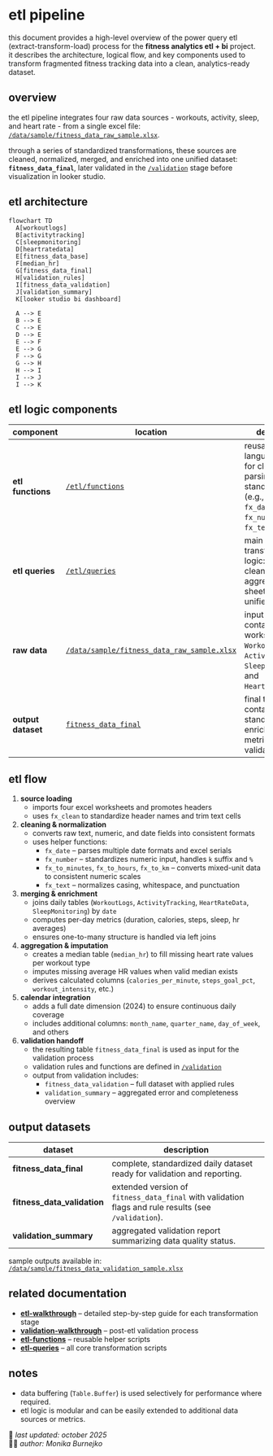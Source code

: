 # etl pipeline
this document provides a high-level overview of the power query etl (extract-transform-load) process for the **fitness analytics etl + bi** project.  
it describes the architecture, logical flow, and key components used to transform fragmented fitness tracking data into a clean, analytics-ready dataset.

## overview
the etl pipeline integrates four raw data sources - workouts, activity, sleep, and heart rate - from a single excel file:  
[`/data/sample/fitness_data_raw_sample.xlsx`](../data/sample/fitness_data_raw_sample.xlsx).  

through a series of standardized transformations, these sources are cleaned, normalized, merged, and enriched into one unified dataset:  
**`fitness_data_final`**, later validated in the [`/validation`](../validation) stage before visualization in looker studio.

## etl architecture
```mermaid
flowchart TD
  A[workoutlogs]
  B[activitytracking]
  C[sleepmonitoring]
  D[heartratedata]
  E[fitness_data_base]
  F[median_hr]
  G[fitness_data_final]
  H[validation_rules]
  I[fitness_data_validation]
  J[validation_summary]
  K[looker studio bi dashboard]

  A --> E
  B --> E
  C --> E
  D --> E
  E --> F
  E --> G
  F --> G
  G --> H
  H --> I
  I --> J
  I --> K
```

## etl logic components
| component | location | description |
|------------|-----------|-------------|
| **etl functions** | [`/etl/functions`](./functions) | reusable m-language scripts for cleaning, parsing, and standardization (e.g., `fx_clean`, `fx_date`, `fx_number`, `fx_text`). |
| **etl queries** | [`/etl/queries`](./queries) | main transformation logic: imports, cleans, joins, and aggregates raw sheets into unified datasets. |
| **raw data** | [`/data/sample/fitness_data_raw_sample.xlsx`](../data/sample/fitness_data_raw_sample.xlsx) | input file containing 4 worksheets: `WorkoutLogs`, `ActivityTracking`, `SleepMonitoring`, and `HeartRateData`. |
| **output dataset** | [`fitness_data_final`](./queries/fitness_data_final.pq) | final table containing standardized, enriched daily metrics ready for validation. |

## etl flow
1. **source loading**  
   - imports four excel worksheets and promotes headers  
   - uses `fx_clean` to standardize header names and trim text cells  
2. **cleaning & normalization**  
   - converts raw text, numeric, and date fields into consistent formats  
   - uses helper functions:  
     - `fx_date` – parses multiple date formats and excel serials  
     - `fx_number` – standardizes numeric input, handles `k` suffix and `%`  
     - `fx_to_minutes`, `fx_to_hours`, `fx_to_km` – converts mixed-unit data to consistent numeric scales  
     - `fx_text` – normalizes casing, whitespace, and punctuation  
3. **merging & enrichment**  
   - joins daily tables (`WorkoutLogs`, `ActivityTracking`, `HeartRateData`, `SleepMonitoring`) by `date`  
   - computes per-day metrics (duration, calories, steps, sleep, hr averages)  
   - ensures one-to-many structure is handled via left joins  
4. **aggregation & imputation**  
   - creates a median table (`median_hr`) to fill missing heart rate values per workout type  
   - imputes missing average HR values when valid median exists  
   - derives calculated columns (`calories_per_minute`, `steps_goal_pct`, `workout_intensity`, etc.)  
5. **calendar integration**  
   - adds a full date dimension (2024) to ensure continuous daily coverage  
   - includes additional columns: `month_name`, `quarter_name`, `day_of_week`, and others  
6. **validation handoff**  
   - the resulting table `fitness_data_final` is used as input for the validation process  
   - validation rules and functions are defined in [`/validation`](../validation)  
   - output from validation includes:  
     - `fitness_data_validation` – full dataset with applied rules  
     - `validation_summary` – aggregated error and completeness overview  

## output datasets
| dataset | description |
|----------|-------------|
| **fitness_data_final** | complete, standardized daily dataset ready for validation and reporting. |
| **fitness_data_validation** | extended version of `fitness_data_final` with validation flags and rule results (see `/validation`). |
| **validation_summary** | aggregated validation report summarizing data quality status. |

sample outputs available in:  
[`/data/sample/fitness_data_validation_sample.xlsx`](../data/sample/fitness_data_validation_sample.xlsx)

## related documentation
- [**etl-walkthrough**](./etl-walkthrough.md) – detailed step-by-step guide for each transformation stage  
- [**validation-walkthrough**](../validation/validation-walkthrough.md) – post-etl validation process  
- [**etl-functions**](./functions) – reusable helper scripts  
- [**etl-queries**](./queries) – all core transformation scripts  

## notes
- data buffering (`Table.Buffer`) is used selectively for performance where required.  
- etl logic is modular and can be easily extended to additional data sources or metrics.  

📅 *last updated: october 2025*  
👩‍💻 *author: Monika Burnejko*

